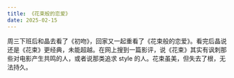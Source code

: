 ```yaml
---
title: 《花束般的恋爱》
date: 2025-02-15
---
```

周三下班后和晶去看了《初吻》，回家又一起重看了《花束般的恋爱》。看完后晶说还是《花束》更经典，未能超越。在网上搜到一篇影评，说《花束》其实有讽刺那些对电影产生共鸣的人，或者说那类追求 style 的人。花束虽美，但失去了根，无法持久。